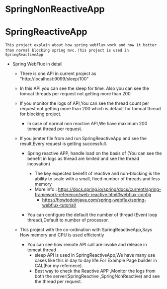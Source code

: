 # SpringNonReactiveApp
# SpringReactiveApp
`This project explain about how spring webflux work and how it better than normal blocking spring mvc.`
`This project is used in SpringReactiveApp `
* Spring WebFlux in detail
    * There is one API in current project as "http://localhost:9099/sleep/100"
    * In this API you can see the sleep for time. Also you can see the tomcat threads per request not getting more than 200
    * If you monitor the logs of API,You can see the thread count per request not getting more than 200 which is default for tomcat thread for blocking project.
        * In case of normal non reactive API,We have maximum 200 tomcat thread per request.
        
    * If you jemter file from and run SpringReactiveApp and see the result,Every request is getting successfull.
        * Spring reactive APP, handle load on the basis of (You can see the benefit in logs as thread are limited and see the thread incovation)
            * The key expected benefit of reactive and non-blocking is the ability to scale with a small, fixed number of threads and less memory
            * More info : https://docs.spring.io/spring/docs/current/spring-framework-reference/web-reactive.html#webflux-config
                * https://howtodoinjava.com/spring-webflux/spring-webflux-tutorial/
            
        * You can configure the  default the number of thread (Event loop thread),Default to number of processor.
        
    * This project with the co-ordination with SpringReactiveApp,Says How memory and CPU is used efficiently
        * You can see how remote API call are invoke and release in tomcat thread .
            * sleep API is used in  SpringReactiveApp,We have many use cases like this in day to day life.For Example Page builder in CAL(For my refernece).
            * Best way to check the Reactive APP ,Monitor the logs from both the server(SpringReactive ,SpringNonReactive) and see the thread per request.
